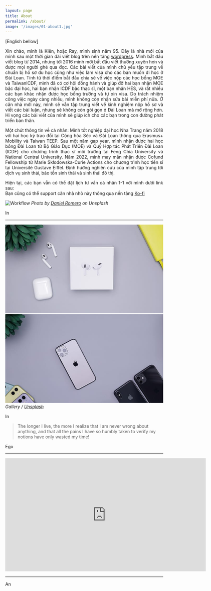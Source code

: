 ```yaml
---
layout: page
title: About
permalink: /about/
image: '/images/01-about1.jpg'
---
```


<div align="justify"> 
   
 [English bellow]
</div>
  
<div align="justify">
   
Xin chào, mình là Kiên, hoặc Ray, mình sinh năm 95. Đây là nhà mới của mình sau một thời gian dài viết blog trên nền tảng <a href="www.eldlrjn.wordpress.com">wordpress</a>. Mình bắt đầu viết blog từ 2014, nhưng tới 2016 mình mới bắt đầu viết thường xuyên hơn và được mọi người ghé qua đọc. Các bài viết của mình chủ yếu tập trung về chuẩn bị hồ sơ du học cũng như việc làm visa cho các bạn muốn đi học ở Đài Loan. Tính từ thời điểm bắt đầu chia sẻ về việc nộp các học bổng MOE và TaiwanICDF, mình đã có cơ hội đồng hành và giúp đỡ hai bạn nhận MOE bậc đại học, hai bạn nhận ICDF bậc thạc sĩ, một bạn nhận HES, và rất nhiều các bạn khác nhận được học bổng trường và tự xin visa. Do trách nhiệm công việc ngày càng nhiều, mình không còn nhận sửa bài miễn phí nữa. Ở căn nhà mới này, mình sẽ vẫn tập trung viết về kinh nghiệm nộp hồ sơ và viết các bài luận, nhưng sẽ không còn gói gọn ở Đài Loan mà mở rộng hơn. Hi vọng các bài viết của mình sẽ giúp ích cho các bạn trong con đường phát triển bản thân.
   
</div>

 <div align="justify"> 
  
Một chút thông tin về cá nhân: Mình tốt nghiệp đại học Nha Trang năm 2018 với hai học kỳ trao đổi tại Cộng hòa Séc và Đài Loan thông qua Erasmus+ Mobility và Taiwan TEEP. Sau một năm gap year, mình nhận được hai học bổng Đài Loan từ Bộ Giáo Dục (MOE) và Quỹ Hợp tác Phát Triển Đài Loan (ICDF) cho chương trình thạc sĩ môi trường tại Feng Chia University và National Central University. Năm 2022, mình may mắn nhận được Cofund Fellowship từ Marie Skłodowska-Curie Actions cho chương trình học tiến sĩ tại Université Gustave Eiffel. Định hướng nghiên cứu của mình tập trung tới dịch vụ sinh thái, bảo tồn sinh thái và sinh thái đô thị.
   
</div>

<div align="justify"> Hiện tại, các bạn vẫn có thể đặt lịch tư vấn cá nhân 1-1 với mình dưới link sau: </div> 
<div align="justify"> Bạn cũng có thể support căn nhà nhỏ này thông qua nền tảng <a href="[www.eldlrjn.wordpress.com](https://ko-fi.com/kienphamtrung)">Ko-fi</a> </div>


![Workflow]({{site.baseurl}}/images/09-1.jpg)
*Photo by [Daniel Romero](https://unsplash.com/@rmrdnl) on Unsplash*

In 

***

<div class="gallery-box">
  <div class="gallery">
    <img src="/images/09-2.jpg">
    <img src="/images/09-3.jpg">
  </div>
  <em>Gallery / <a href="https://unsplash.com/" target="_blank">Unsplash</a></em>
</div>

In 

> The longer I live, the more I realize that I am never wrong about anything, and that all the pains I have so humbly taken to verify my notions have only wasted my time!

Ego 
***

<p><iframe src="https://player.vimeo.com/video/107654760" width="640" height="360" frameborder="0" allowfullscreen></iframe></p>

***

An
